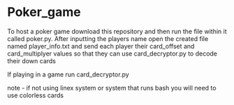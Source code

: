 # Poker_game

To host a poker game download this repository and then run the file within it called poker.py. After inputting the players name open the created file named player_info.txt and send each player their card_offset and card_multiplyer values so that they can use card_decryptor.py to decode their down cards

If playing in a game run card_decryptor.py

note - if not using linex system or system that runs bash you will need to use colorless cards  
